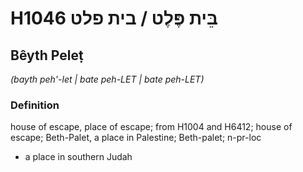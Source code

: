 # H1046 בֵּית פֶּלֶט / בית פלט

## Bêyth Peleṭ

_(bayth peh'-let | bate peh-LET | bate peh-LET)_

### Definition

house of escape, place of escape; from H1004 and H6412; house of escape; Beth-Palet, a place in Palestine; Beth-palet; n-pr-loc

- a place in southern Judah
